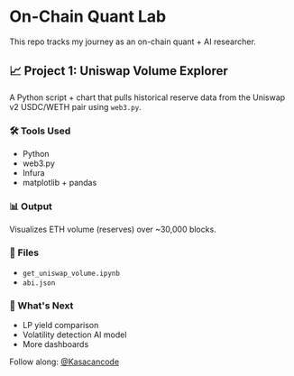 # On-Chain Quant Lab

This repo tracks my journey as an on-chain quant + AI researcher.

## 📈 Project 1: Uniswap Volume Explorer

A Python script + chart that pulls historical reserve data from the Uniswap v2 USDC/WETH pair using `web3.py`.

### 🛠 Tools Used
- Python
- web3.py
- Infura
- matplotlib + pandas

### 📊 Output
Visualizes ETH volume (reserves) over ~30,000 blocks.

### 📁 Files
- `get_uniswap_volume.ipynb`
- `abi.json`

### 🚧 What's Next
- LP yield comparison
- Volatility detection AI model
- More dashboards

Follow along: [@Kasacancode](https://twitter.com/Kasacancode)
